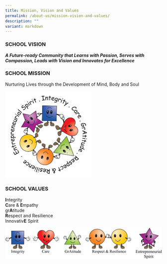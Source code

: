 ```yaml
---
title: Mission, Vision and Values
permalink: /about-us/mission-vision-and-values/
description: ""
variant: markdown
---
```

### SCHOOL VISION
***A Future-ready Community that Learns with Passion, Serves with Compassion, Leads with Vision and Innovates for Excellence***

### SCHOOL MISSION
Nurturing Lives through the Development of Mind, Body and Soul

<img src="/images/ICARE%20Circle%20(transparent).png" style="width:55%">

### SCHOOL VALUES
**I**ntegrity <br>
**C**are &amp; **E**mpathy <br>
gr**A**titude <br>
**R**espect and Resilience <br>
Innovativ**E** Spirit

![](/images/ICARE%20line-up.png)